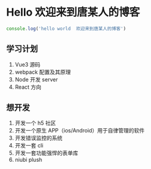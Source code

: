<!--
 * @Author: tangzhicheng
 * @Date: 2021-02-26 15:09:08
 * @LastEditors: tangzhicheng
 * @LastEditTime: 2021-05-25 16:19:14
 * @Description: file content
-->

<!-- layout: Home -->

# Hello 欢迎来到唐某人的博客

```js
console.log('hello world  欢迎来到唐某人的博客')
```

## 学习计划

1. Vue3 源码
2. webpack 配置及其原理
3. Node 开发 server
4. React 方向

## 想开发

1. 开发一个 h5 社区
2. 开发一个原生 APP（ios/Android）用于自律管理的软件
3. 开发错误监控的系统
4. 开发一套 cli
5. 开发一套功能强悍的表单库
6. niubi plush
